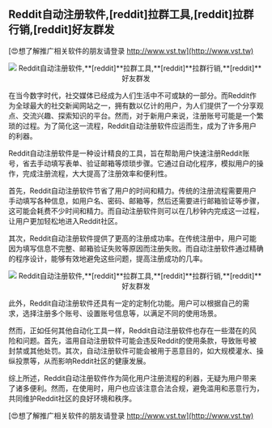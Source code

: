 ## **Reddit自动注册软件,**[reddit]**拉群工具,**[reddit]**拉群行销,**[reddit]**好友群发**

[😍想了解推广相关软件的朋友请登录 http://www.vst.tw](http://www.vst.tw)

 <center><img src="https://vst.tw/MP4/tuiguang/png/8.png" alt="Reddit自动注册软件,**[reddit]**拉群工具,**[reddit]**拉群行销,**[reddit]**好友群发"></center>

在当今数字时代，社交媒体已经成为人们生活中不可或缺的一部分。而Reddit作为全球最大的社交新闻网站之一，拥有数以亿计的用户，为人们提供了一个分享观点、交流兴趣、探索知识的平台。然而，对于新用户来说，注册账号可能是一个繁琐的过程。为了简化这一流程，Reddit自动注册软件应运而生，成为了许多用户的利器。

Reddit自动注册软件是一种设计精良的工具，旨在帮助用户快速注册Reddit账号，省去手动填写表单、验证邮箱等烦琐步骤。它通过自动化程序，模拟用户的操作，完成注册流程，大大提高了注册效率和便利性。

首先，Reddit自动注册软件节省了用户的时间和精力。传统的注册流程需要用户手动填写各种信息，如用户名、密码、邮箱等，然后还需要进行邮箱验证等步骤，这可能会耗费不少时间和精力。而自动注册软件则可以在几秒钟内完成这一过程，让用户更加轻松地进入Reddit社区。

其次，Reddit自动注册软件提供了更高的注册成功率。在传统注册中，用户可能因为填写信息不完整、邮箱验证失败等原因而注册失败。而自动注册软件通过精确的程序设计，能够有效地避免这些问题，提高注册成功的几率。

 <center><img src="https://vst.tw/MP4/tuiguang/png/7.png" alt="Reddit自动注册软件,**[reddit]**拉群工具,**[reddit]**拉群行销,**[reddit]**好友群发"></center>

此外，Reddit自动注册软件还具有一定的定制化功能。用户可以根据自己的需求，选择注册多个账号、设置账号信息等，以满足不同的使用场景。

然而，正如任何其他自动化工具一样，Reddit自动注册软件也存在一些潜在的风险和问题。首先，滥用自动注册软件可能会违反Reddit的使用条款，导致账号被封禁或其他处罚。其次，自动注册软件可能会被用于恶意目的，如大规模灌水、操纵投票等，从而影响Reddit社区的健康发展。

综上所述，Reddit自动注册软件作为简化用户注册流程的利器，无疑为用户带来了诸多便利。然而，在使用时，用户也应该注意合法合规，避免滥用和恶意行为，共同维护Reddit社区的良好环境和秩序。

[😍想了解推广相关软件的朋友请登录 http://www.vst.tw](http://www.vst.tw)




